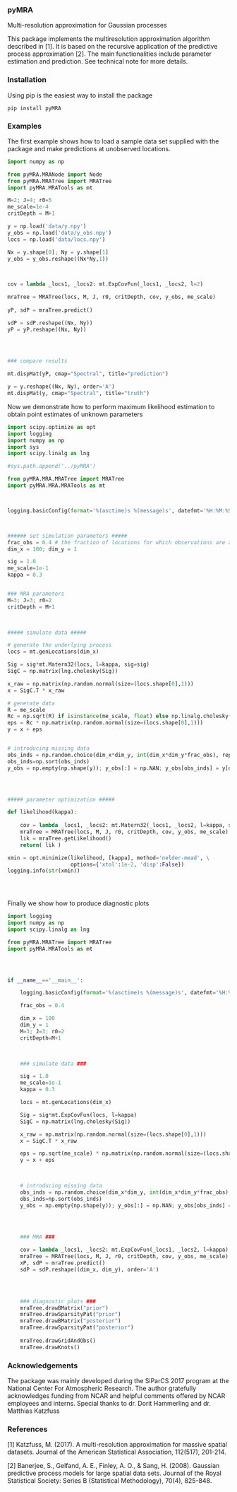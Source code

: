 ### pyMRA
Multi-resolution approximation for Gaussian processes

This package implements the multiresolution approximation algorithm described in [1]. It is based on the recursive application of the predictive process approximation [2]. The main functionalities include parameter estimation and prediction. See technical note for more details.

### Installation

Using pip is the easiest way to install the package

```
pip install pyMRA
```




### Examples

The first example shows how to load a sample data set supplied with the package and make predictions at unobserved locations.
```python
import numpy as np

from pyMRA.MRANode import Node
from pyMRA.MRATree import MRATree
import pyMRA.MRATools as mt

M=2; J=4; r0=5
me_scale=1e-4
critDepth = M+1

y = np.load('data/y.npy')
y_obs = np.load('data/y_obs.npy')
locs = np.load('data/locs.npy')

Nx = y.shape[0]; Ny = y.shape[1]
y_obs = y_obs.reshape((Nx*Ny,1))
   


cov = lambda _locs1, _locs2: mt.ExpCovFun(_locs1, _locs2, l=2)

mraTree = MRATree(locs, M, J, r0, critDepth, cov, y_obs, me_scale)
       
yP, sdP = mraTree.predict()

sdP = sdP.reshape((Nx, Ny))
yP = yP.reshape((Nx, Ny))


   

### compare results

mt.dispMat(yP, cmap="Spectral", title="prediction")

y = y.reshape((Nx, Ny), order='A')
mt.dispMat(y, cmap="Spectral", title="truth")   
```




Now we demonstrate how to perform maximum likelihood estimation to obtain point estimates of unknown parameters
```python
import scipy.optimize as opt
import logging
import numpy as np
import sys
import scipy.linalg as lng

#sys.path.append('../pyMRA')

from pyMRA.MRA.MRATree import MRATree
import pyMRA.MRA.MRATools as mt



logging.basicConfig(format='%(asctime)s %(message)s', datefmt='%H:%M:%S',level=logging.INFO)



###### set simulation parameters #####
frac_obs = 0.4 # the fraction of locations for which observations are available
dim_x = 100; dim_y = 1

sig = 1.0
me_scale=1e-1
kappa = 0.3


### MRA parameters
M=3; J=3; r0=2
critDepth = M+1

    

##### simulate data #####

# generate the underlying process
locs = mt.genLocations(dim_x)

Sig = sig*mt.Matern32(locs, l=kappa, sig=sig)
SigC = np.matrix(lng.cholesky(Sig))

x_raw = np.matrix(np.random.normal(size=(locs.shape[0],1)))
x = SigC.T * x_raw

# generate data
R = me_scale
Rc = np.sqrt(R) if isinstance(me_scale, float) else np.linalg.cholesky(R)
eps = Rc * np.matrix(np.random.normal(size=(locs.shape[0],1)))
y = x + eps


# introducing missing data
obs_inds = np.random.choice(dim_x*dim_y, int(dim_x*dim_y*frac_obs), replace=False)
obs_inds=np.sort(obs_inds)
y_obs = np.empty(np.shape(y)); y_obs[:] = np.NAN; y_obs[obs_inds] = y[obs_inds]




##### parameter optimization #####

def likelihood(kappa):
    
    cov = lambda _locs1, _locs2: mt.Matern32(_locs1, _locs2, l=kappa, sig=sig)
    mraTree = MRATree(locs, M, J, r0, critDepth, cov, y_obs, me_scale)
    lik = mraTree.getLikelihood()
    return( lik )

xmin = opt.minimize(likelihood, [kappa], method='nelder-mead', \
                    options={'xtol':1e-2, 'disp':False})
logging.info(str(xmin))

        



```

Finally we show how to produce diagnostic plots
```python
import logging
import numpy as np
import scipy.linalg as lng

from pyMRA.MRATree import MRATree
import pyMRA.MRATools as mt




if __name__=='__main__':

    logging.basicConfig(format='%(asctime)s %(message)s', datefmt='%H:%M:%S',level=logging.INFO)

    frac_obs = 0.4

    dim_x = 100
    dim_y = 1
    M=3; J=3; r0=2
    critDepth=M+1


    
    ### simulate data ###

    sig = 1.0
    me_scale=1e-1
    kappa = 0.3

    locs = mt.genLocations(dim_x)

    Sig = sig*mt.ExpCovFun(locs, l=kappa)
    SigC = np.matrix(lng.cholesky(Sig))

    x_raw = np.matrix(np.random.normal(size=(locs.shape[0],1)))
    x = SigC.T * x_raw

    eps = np.sqrt(me_scale) * np.matrix(np.random.normal(size=(locs.shape[0],1)))
    y = x + eps


    
    # introducing missing data
    obs_inds = np.random.choice(dim_x*dim_y, int(dim_x*dim_y*frac_obs), replace=False)
    obs_inds=np.sort(obs_inds)
    y_obs = np.empty(np.shape(y)); y_obs[:] = np.NAN; y_obs[obs_inds] = y[obs_inds]



    
    ### MRA ###

    cov = lambda _locs1, _locs2: mt.ExpCovFun(_locs1, _locs2, l=kappa)
    mraTree = MRATree(locs, M, J, r0, critDepth, cov, y_obs, me_scale)
    xP, sdP = mraTree.predict()
    sdP = sdP.reshape((dim_x, dim_y), order='A')



    
    ### diagnostic plots ###
    mraTree.drawBMatrix("prior")
    mraTree.drawSparsityPat("prior")
    mraTree.drawBMatrix("posterior")
    mraTree.drawSparsityPat("posterior")
        
    mraTree.drawGridAndObs()
    mraTree.drawKnots()    
```






### Acknowledgements

The package was mainly developed during the SiParCS 2017 program at the National Center For Atmospheric Research. The author gratefully acknowledges funding from NCAR and helpful comments offered by NCAR employees and interns. Special thanks to dr. Dorit Hammerling and dr. Matthias Katzfuss


### References
[1] Katzfuss, M. (2017). A multi-resolution approximation for massive spatial datasets. Journal of the American Statistical Association, 112(517), 201-214.

[2] Banerjee, S., Gelfand, A. E., Finley, A. O., & Sang, H. (2008). Gaussian predictive process models for large spatial data sets. Journal of the Royal Statistical Society: Series B (Statistical Methodology), 70(4), 825-848.